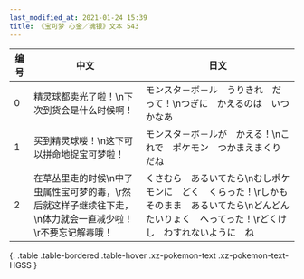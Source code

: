 ```yaml
---
last_modified_at: 2021-01-24 15:39
title: 《宝可梦 心金／魂银》文本 543
---
```

| 编号 | 中文 | 日文 |
| ---- | ---- | ---- |
| 0 | 精灵球都卖光了啦！\n下次到货会是什么时候啊！ | モンスタ－ボ－ル　うりきれ　だって！\nつぎに　かえるのは　いつかなあ |
| 1 | 买到精灵球喽！\n这下可以拼命地捉宝可梦啦！ | モンスタ－ボ－ルが　かえる！\nこれで　ポケモン　つかまえまくりだね |
| 2 | 在草丛里走的时候\n中了虫属性宝可梦的毒，\r然后就这样子继续往下走，\n体力就会一直减少啦！\r不要忘记解毒哦！ | くさむら　あるいてたら\nむしポケモンに　どく　くらった！\rしかも　そのまま　あるいてたら\nどんどん　たいりょく　へってった！\rどくけし　わすれないように　ね |
{: .table .table-bordered .table-hover .xz-pokemon-text .xz-pokemon-text-HGSS }